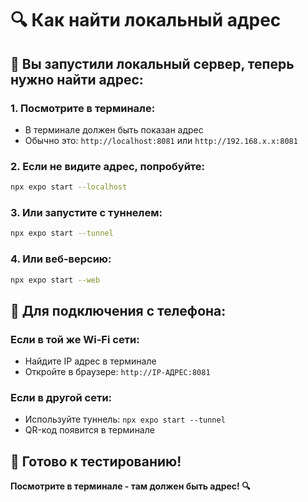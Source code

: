 # 🔍 Как найти локальный адрес

## 🚀 Вы запустили локальный сервер, теперь нужно найти адрес:

### 1. Посмотрите в терминале:
- В терминале должен быть показан адрес
- Обычно это: `http://localhost:8081` или `http://192.168.x.x:8081`

### 2. Если не видите адрес, попробуйте:
```bash
npx expo start --localhost
```

### 3. Или запустите с туннелем:
```bash
npx expo start --tunnel
```

### 4. Или веб-версию:
```bash
npx expo start --web
```

## 📱 Для подключения с телефона:

### Если в той же Wi-Fi сети:
- Найдите IP адрес в терминале
- Откройте в браузере: `http://IP-АДРЕС:8081`

### Если в другой сети:
- Используйте туннель: `npx expo start --tunnel`
- QR-код появится в терминале

## 🎯 Готово к тестированию!

**Посмотрите в терминале - там должен быть адрес! 🔍**